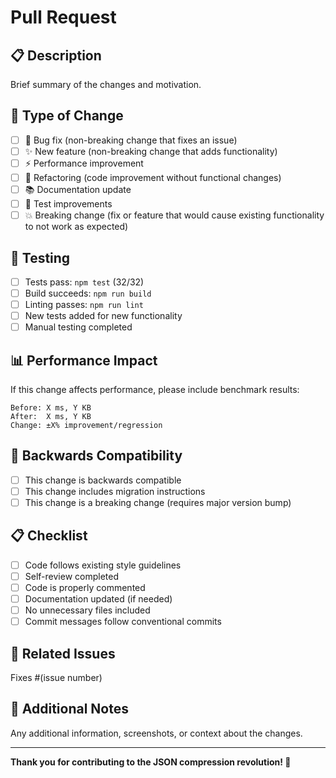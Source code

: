 # Pull Request

## 📋 **Description**
Brief summary of the changes and motivation.

## 🎯 **Type of Change**
- [ ] 🐛 Bug fix (non-breaking change that fixes an issue)
- [ ] ✨ New feature (non-breaking change that adds functionality)
- [ ] ⚡ Performance improvement
- [ ] 🔧 Refactoring (code improvement without functional changes)
- [ ] 📚 Documentation update
- [ ] 🧪 Test improvements
- [ ] 💥 Breaking change (fix or feature that would cause existing functionality to not work as expected)

## 🧪 **Testing**
- [ ] Tests pass: `npm test` (32/32)
- [ ] Build succeeds: `npm run build`
- [ ] Linting passes: `npm run lint`
- [ ] New tests added for new functionality
- [ ] Manual testing completed

## 📊 **Performance Impact**
If this change affects performance, please include benchmark results:

```
Before: X ms, Y KB
After:  X ms, Y KB
Change: ±X% improvement/regression
```

## 🔄 **Backwards Compatibility**
- [ ] This change is backwards compatible
- [ ] This change includes migration instructions
- [ ] This change is a breaking change (requires major version bump)

## 📋 **Checklist**
- [ ] Code follows existing style guidelines
- [ ] Self-review completed
- [ ] Code is properly commented
- [ ] Documentation updated (if needed)
- [ ] No unnecessary files included
- [ ] Commit messages follow conventional commits

## 🔗 **Related Issues**
Fixes #(issue number)

## 📝 **Additional Notes**
Any additional information, screenshots, or context about the changes.

---

**Thank you for contributing to the JSON compression revolution! 🚀**
